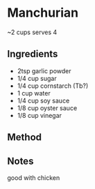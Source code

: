 # Manchurian

~2 cups
serves 4

## Ingredients

* 2tsp garlic powder
* 1/4 cup sugar
* 1/4 cup cornstarch (Tb?)
* 1 cup water
* 1/4 cup soy sauce
* 1/8 cup oyster sauce
* 1/8 cup vinegar

## Method


## Notes

good with chicken
